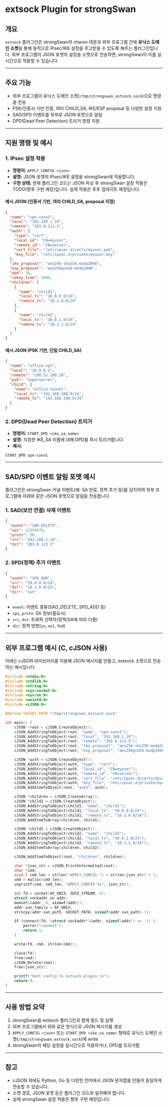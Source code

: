 # extsock Plugin for strongSwan

## 개요

`extsock` 플러그인은 strongSwan의 charon 데몬과 외부 프로그램 간에 **유닉스 도메인 소켓**을 통해 동적으로 IPsec/IKE 설정을 주고받을 수 있도록 해주는 플러그인입니다. 외부 프로그램이 JSON 포맷의 설정을 소켓으로 전송하면, strongSwan이 이를 실시간으로 적용할 수 있습니다.

---

## 주요 기능
- 외부 프로그램이 유닉스 도메인 소켓(`/tmp/strongswan_extsock.sock`)으로 명령을 전송
- PSK/인증서 기반 인증, 여러 CHILD_SA, IKE/ESP proposal 등 다양한 설정 지원
- SAD/SPD 이벤트를 외부로 JSON 포맷으로 알림
- DPD(Dead Peer Detection) 트리거 명령 지원

---

## 지원 명령 및 예시

### 1. IPsec 설정 적용
- **명령어:** `APPLY_CONFIG <json>`
- **설명:** JSON 포맷의 IPsec/IKE 설정을 strongSwan에 적용합니다.
- **구현 상태:** 현재 플러그인 코드는 JSON 파싱 후 strongSwan 설정 적용은 TODO(향후 구현 예정)입니다. 실제 적용은 추후 업데이트 예정입니다.

#### 예시 JSON (인증서 기반, 여러 CHILD_SA, proposal 지정)
```json
{
  "name": "vpn-conn1",
  "local": "192.168.1.10",
  "remote": "203.0.113.5",
  "auth": {
    "type": "cert",
    "local_id": "CN=myuser",
    "remote_id": "CN=server",
    "cert_file": "/etc/ipsec.d/certs/myuser.pem",
    "key_file": "/etc/ipsec.d/private/myuser.key"
  },
  "ike_proposal": "aes256-sha256-modp2048",
  "esp_proposal": "aes256gcm16-modp2048",
  "dpd": 30,
  "rekey_time": 3600,
  "children": [
    {
      "name": "child1",
      "local_ts": "10.0.0.0/24",
      "remote_ts": "10.1.0.0/24"
    },
    {
      "name": "child2",
      "local_ts": "10.0.1.0/24",
      "remote_ts": "10.1.1.0/24"
    }
  ]
}
```

#### 예시 JSON (PSK 기반, 단일 CHILD_SA)
```json
{
  "name": "office-vpn",
  "local": "10.0.0.2",
  "remote": "198.51.100.10",
  "psk": "supersecret",
  "child": {
    "name": "office-tunnel",
    "local_ts": "192.168.100.0/24",
    "remote_ts": "192.168.200.0/24"
  }
}
```

### 2. DPD(Dead Peer Detection) 트리거
- **명령어:** `START_DPD <ike_sa_name>`
- **설명:** 지정한 IKE_SA 이름에 대해 DPD를 즉시 트리거합니다.
- **예시:**
```
START_DPD vpn-conn1
```

---

## SAD/SPD 이벤트 알림 포맷 예시

플러그인은 strongSwan 커널 이벤트(예: SA 만료, 정책 추가 등)를 감지하여 외부 프로그램에 아래와 같은 JSON 포맷으로 알림을 전송합니다.

### 1. SAD(보안 연결) 삭제 이벤트
```json
{
  "event": "SAD_DELETE",
  "spi": 12345678,
  "proto": 50,
  "src": "192.168.1.10",
  "dst": "203.0.113.5"
}
```

### 2. SPD(정책) 추가 이벤트
```json
{
  "event": "SPD_ADD",
  "src": "10.0.0.0/24",
  "dst": "10.1.0.0/24",
  "dir": "out"
}
```

- `event`: 이벤트 종류(SAD_DELETE, SPD_ADD 등)
- `spi`, `proto`: SA 정보(필요시)
- `src`, `dst`: 트래픽 선택자(정책/SA에 따라 다름)
- `dir`: 정책 방향(`in`, `out`, `fwd`)

---

## 외부 프로그램 예시 (C, cJSON 사용)

아래는 cJSON 라이브러리를 이용해 JSON 메시지를 만들고, extsock 소켓으로 전송하는 예시입니다.

```c
#include <stdio.h>
#include <stdlib.h>
#include <string.h>
#include <sys/socket.h>
#include <sys/un.h>
#include <unistd.h>
#include <cJSON.h>

#define SOCKET_PATH "/tmp/strongswan_extsock.sock"

int main() {
    cJSON *root = cJSON_CreateObject();
    cJSON_AddStringToObject(root, "name", "vpn-conn1");
    cJSON_AddStringToObject(root, "local", "192.168.1.10");
    cJSON_AddStringToObject(root, "remote", "203.0.113.5");
    cJSON_AddStringToObject(root, "ike_proposal", "aes256-sha256-modp2048");
    cJSON_AddStringToObject(root, "esp_proposal", "aes256gcm16-modp2048");

    cJSON *auth = cJSON_CreateObject();
    cJSON_AddStringToObject(auth, "type", "cert");
    cJSON_AddStringToObject(auth, "local_id", "CN=myuser");
    cJSON_AddStringToObject(auth, "remote_id", "CN=server");
    cJSON_AddStringToObject(auth, "cert_file", "/etc/ipsec.d/certs/myuser.pem");
    cJSON_AddStringToObject(auth, "key_file", "/etc/ipsec.d/private/myuser.key");
    cJSON_AddItemToObject(root, "auth", auth);

    cJSON *children = cJSON_CreateArray();
    cJSON *child1 = cJSON_CreateObject();
    cJSON_AddStringToObject(child1, "name", "child1");
    cJSON_AddStringToObject(child1, "local_ts", "10.0.0.0/24");
    cJSON_AddStringToObject(child1, "remote_ts", "10.1.0.0/24");
    cJSON_AddItemToArray(children, child1);

    cJSON *child2 = cJSON_CreateObject();
    cJSON_AddStringToObject(child2, "name", "child2");
    cJSON_AddStringToObject(child2, "local_ts", "10.0.1.0/24");
    cJSON_AddStringToObject(child2, "remote_ts", "10.1.1.0/24");
    cJSON_AddItemToArray(children, child2);

    cJSON_AddItemToObject(root, "children", children);

    char *json_str = cJSON_PrintUnformatted(root);
    char *cmd;
    size_t cmd_len = strlen("APPLY_CONFIG ") + strlen(json_str) + 1;
    cmd = malloc(cmd_len);
    snprintf(cmd, cmd_len, "APPLY_CONFIG %s", json_str);

    int fd = socket(AF_UNIX, SOCK_STREAM, 0);
    struct sockaddr_un addr;
    memset(&addr, 0, sizeof(addr));
    addr.sun_family = AF_UNIX;
    strncpy(addr.sun_path, SOCKET_PATH, sizeof(addr.sun_path)-1);

    if (connect(fd, (struct sockaddr*)&addr, sizeof(addr)) == -1) {
        perror("connect");
        return 1;
    }

    write(fd, cmd, strlen(cmd));

    close(fd);
    free(cmd);
    cJSON_Delete(root);
    free(json_str);

    printf("Sent config to extsock plugin.\n");
    return 0;
}
```

---

## 사용 방법 요약
1. strongSwan을 extsock 플러그인과 함께 빌드 및 실행
2. 외부 프로그램에서 위와 같은 방식으로 JSON 메시지를 생성
3. `APPLY_CONFIG <json>` 또는 `START_DPD <ike_sa_name>` 형태로 유닉스 도메인 소켓(`/tmp/strongswan_extsock.sock`)에 write
4. strongSwan이 해당 설정을 실시간으로 적용하거나, DPD를 트리거함

---

## 참고
- cJSON 외에도 Python, Go 등 다양한 언어에서 JSON 문자열을 만들어 동일하게 전송할 수 있습니다.
- 소켓 경로, JSON 포맷 등은 플러그인 코드와 일치해야 합니다.
- 실제 strongSwan 설정 적용은 향후 구현 예정입니다. 